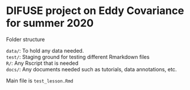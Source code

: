 # DIFUSE project on Eddy Covariance for summer 2020

Folder structure  

`data/`: To hold any data needed.   
`test/`: Staging ground for testing different Rmarkdown files  
`R/`: Any Rscript that is needed  
`docs/`: Any documents needed such as tutorials, data annotations, etc.  

Main file is `test_lesson.Rmd`  
